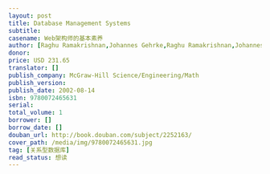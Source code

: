 ```yaml
---
layout: post
title: Database Management Systems
subtitle: 
casename: Web架构师的基本素养
author: [Raghu Ramakrishnan,Johannes Gehrke,Raghu Ramakrishnan,Johannes Gehrke]
donor: 
price: USD 231.65
translator: []
publish_company: McGraw-Hill Science/Engineering/Math
publish_version: 
publish_date: 2002-08-14
isbn: 9780072465631
serial: 
total_volume: 1
borrower: []
borrow_date: []
douban_url: http://book.douban.com/subject/2252163/
cover_path: /media/img/9780072465631.jpg
tag: [关系型数据库]
read_status: 想读
---
```

